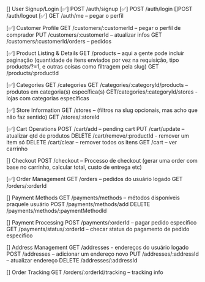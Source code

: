 [] User Signup/Login
    [✅] POST /auth/signup 
    [✅] POST /auth/login
    []POST /auth/logout
    [✅] GET /auth/me – pegar o perfil 

[✅] Customer Profile
    GET /customers/:customerId – pegar o perfil de comprador
    PUT /customers/:customerId – atualizar infos
    GET /customers/:customerId/orders – pedidos

[✅] Product Listing & Details
    GET /products – aqui a gente pode incluir paginação (quantidade de itens enviados por vez na requisição, tipo products/?=1, e outras coisas como filtragem pela slug)
    GET /products/:productId

[✅] Categories
    GET /categories
    GET /categories/:categoryId/products – produtos em categoria(s) específica(s)
    GET/categories/:categoryId/stores - lojas com categorias específicas

[✅] Store Information
    GET /stores – (filtros na slug opcionais, mas acho que não faz sentido)
    GET /stores/:storeId

[✅] Cart Operations
    POST /cart/add – pending cart
    PUT /cart/update – atualizar qtd de produtos
    DELETE /cart/remove/:productId - remover um item só
    DELETE /cart/clear – remover todos os itens
    GET /cart – ver carrinho

[] Checkout
    POST /checkout – Processo de checkout (gerar uma order com base no carrinho, calcular total, custo de entrega etc)

[✅] Order Management
    GET /orders – pedidos do usuário logado
    GET /orders/:orderId

[] Payment Methods
    GET /payments/methods – métodos disponíveis praquele usuário
    POST /payments/methods/add
    DELETE /payments/methods/:paymentMethodId

[] Payment Processing
    POST /payments/:orderId – pagar pedido específico
    GET /payments/status/:orderId – checar status do pagamento de pedido específico

[] Address Management
    GET /addresses - endereços do usuário logado
    POST /addresses – adicionar um endereço novo
    PUT /addresses/:addressId – atualizar endereço
    DELETE /addresses/:addressId

[] Order Tracking
    GET /orders/:orderId/tracking – tracking info

